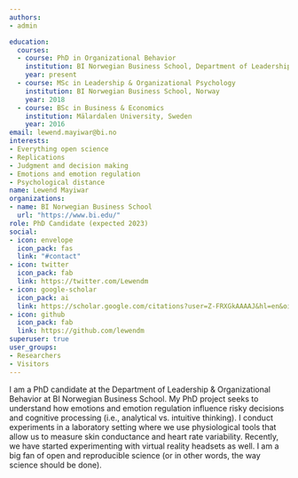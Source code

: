 ```yaml
---
authors:
- admin

education:
  courses:
  - course: PhD in Organizational Behavior
    institution: BI Norwegian Business School, Department of Leadership and Organizational Behavior
    year: present
  - course: MSc in Leadership & Organizational Psychology
    institution: BI Norwegian Business School, Norway
    year: 2018
  - course: BSc in Business & Economics
    institution: Mälardalen University, Sweden
    year: 2016
email: lewend.mayiwar@bi.no
interests:
- Everything open science
- Replications
- Judgment and decision making
- Emotions and emotion regulation
- Psychological distance
name: Lewend Mayiwar
organizations:
- name: BI Norwegian Business School
  url: "https://www.bi.edu/"
role: PhD Candidate (expected 2023)
social:
- icon: envelope
  icon_pack: fas
  link: "#contact"
- icon: twitter
  icon_pack: fab
  link: https://twitter.com/Lewendm
- icon: google-scholar
  icon_pack: ai
  link: https://scholar.google.com/citations?user=Z-FRXGkAAAAJ&hl=en&oi=ao
- icon: github
  icon_pack: fab
  link: https://github.com/lewendm
superuser: true
user_groups:
- Researchers
- Visitors
---
```


I am a PhD candidate at the Department of Leadership & Organizational Behavior at BI Norwegian Business School. My PhD project seeks to understand how emotions and emotion regulation influence risky decisions and cognitive processing (i.e., analytical vs. intuitive thinking). I conduct experiments in a laboratory setting where we use physiological tools that allow us to measure skin conductance and heart rate variability. Recently, we have started experimenting with virtual reality headsets as well. I am a big fan of open and reproducible science (or in other words, the way science should be done).


